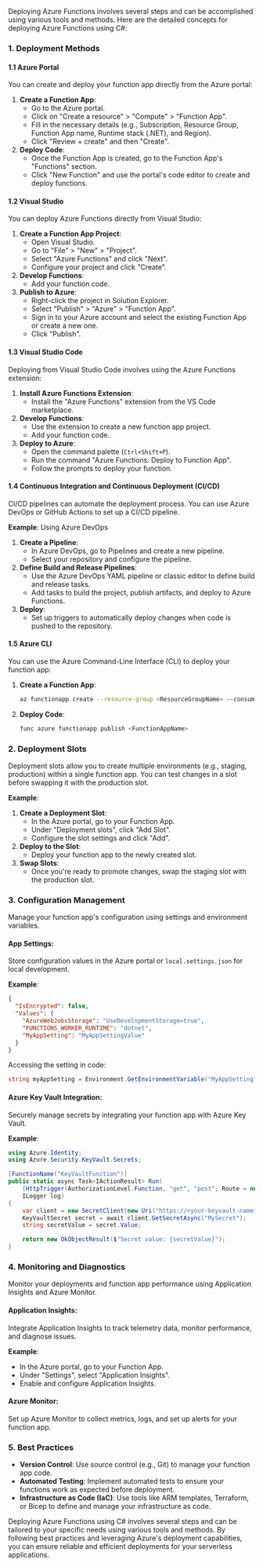Deploying Azure Functions involves several steps and can be accomplished using various tools and methods. Here are the detailed concepts for deploying Azure Functions using C#:

### **1. Deployment Methods**

#### **1.1 Azure Portal**
You can create and deploy your function app directly from the Azure portal:
1. **Create a Function App**:
   - Go to the Azure portal.
   - Click on "Create a resource" > "Compute" > "Function App".
   - Fill in the necessary details (e.g., Subscription, Resource Group, Function App name, Runtime stack (.NET), and Region).
   - Click "Review + create" and then "Create".
2. **Deploy Code**:
   - Once the Function App is created, go to the Function App's "Functions" section.
   - Click "New Function" and use the portal's code editor to create and deploy functions.

#### **1.2 Visual Studio**
You can deploy Azure Functions directly from Visual Studio:
1. **Create a Function App Project**:
   - Open Visual Studio.
   - Go to "File" > "New" > "Project".
   - Select "Azure Functions" and click "Next".
   - Configure your project and click "Create".
2. **Develop Functions**:
   - Add your function code.
3. **Publish to Azure**:
   - Right-click the project in Solution Explorer.
   - Select "Publish" > "Azure" > "Function App".
   - Sign in to your Azure account and select the existing Function App or create a new one.
   - Click "Publish".

#### **1.3 Visual Studio Code**
Deploying from Visual Studio Code involves using the Azure Functions extension:
1. **Install Azure Functions Extension**:
   - Install the "Azure Functions" extension from the VS Code marketplace.
2. **Develop Functions**:
   - Use the extension to create a new function app project.
   - Add your function code.
3. **Deploy to Azure**:
   - Open the command palette (`Ctrl+Shift+P`).
   - Run the command "Azure Functions: Deploy to Function App".
   - Follow the prompts to deploy your function.

#### **1.4 Continuous Integration and Continuous Deployment (CI/CD)**
CI/CD pipelines can automate the deployment process. You can use Azure DevOps or GitHub Actions to set up a CI/CD pipeline.

**Example**: Using Azure DevOps
1. **Create a Pipeline**:
   - In Azure DevOps, go to Pipelines and create a new pipeline.
   - Select your repository and configure the pipeline.
2. **Define Build and Release Pipelines**:
   - Use the Azure DevOps YAML pipeline or classic editor to define build and release tasks.
   - Add tasks to build the project, publish artifacts, and deploy to Azure Functions.
3. **Deploy**:
   - Set up triggers to automatically deploy changes when code is pushed to the repository.

#### **1.5 Azure CLI**
You can use the Azure Command-Line Interface (CLI) to deploy your function app:
1. **Create a Function App**:
   ```bash
   az functionapp create --resource-group <ResourceGroupName> --consumption-plan-location <Region> --runtime dotnet --functions-version 3 --name <FunctionAppName> --storage-account <StorageAccountName>
   ```
2. **Deploy Code**:
   ```bash
   func azure functionapp publish <FunctionAppName>
   ```

### **2. Deployment Slots**
Deployment slots allow you to create multiple environments (e.g., staging, production) within a single function app. You can test changes in a slot before swapping it with the production slot.

**Example**:
1. **Create a Deployment Slot**:
   - In the Azure portal, go to your Function App.
   - Under "Deployment slots", click "Add Slot".
   - Configure the slot settings and click "Add".
2. **Deploy to the Slot**:
   - Deploy your function app to the newly created slot.
3. **Swap Slots**:
   - Once you're ready to promote changes, swap the staging slot with the production slot.

### **3. Configuration Management**
Manage your function app's configuration using settings and environment variables.

#### **App Settings**:
Store configuration values in the Azure portal or `local.settings.json` for local development.

**Example**:
```json
{
  "IsEncrypted": false,
  "Values": {
    "AzureWebJobsStorage": "UseDevelopmentStorage=true",
    "FUNCTIONS_WORKER_RUNTIME": "dotnet",
    "MyAppSetting": "MyAppSettingValue"
  }
}
```

Accessing the setting in code:
```csharp
string myAppSetting = Environment.GetEnvironmentVariable("MyAppSetting");
```

#### **Azure Key Vault Integration**:
Securely manage secrets by integrating your function app with Azure Key Vault.

**Example**:
```csharp
using Azure.Identity;
using Azure.Security.KeyVault.Secrets;

[FunctionName("KeyVaultFunction")]
public static async Task<IActionResult> Run(
    [HttpTrigger(AuthorizationLevel.Function, "get", "post", Route = null)] HttpRequest req,
    ILogger log)
{
    var client = new SecretClient(new Uri("https://<your-keyvault-name>.vault.azure.net/"), new DefaultAzureCredential());
    KeyVaultSecret secret = await client.GetSecretAsync("MySecret");
    string secretValue = secret.Value;

    return new OkObjectResult($"Secret value: {secretValue}");
}
```

### **4. Monitoring and Diagnostics**
Monitor your deployments and function app performance using Application Insights and Azure Monitor.

#### **Application Insights**:
Integrate Application Insights to track telemetry data, monitor performance, and diagnose issues.

**Example**:
- In the Azure portal, go to your Function App.
- Under "Settings", select "Application Insights".
- Enable and configure Application Insights.

#### **Azure Monitor**:
Set up Azure Monitor to collect metrics, logs, and set up alerts for your function app.

### **5. Best Practices**
- **Version Control**: Use source control (e.g., Git) to manage your function app code.
- **Automated Testing**: Implement automated tests to ensure your functions work as expected before deployment.
- **Infrastructure as Code (IaC)**: Use tools like ARM templates, Terraform, or Bicep to define and manage your infrastructure as code.

Deploying Azure Functions using C# involves several steps and can be tailored to your specific needs using various tools and methods. By following best practices and leveraging Azure's deployment capabilities, you can ensure reliable and efficient deployments for your serverless applications.
